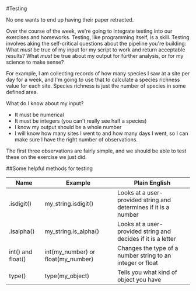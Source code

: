 #Testing

No one wants to end up having their paper retracted.

Over the course of the week, we're going to integrate testing into our exercises and homeworks. Testing, like programming itself, is a skill. Testing involves aking the self-critical questions about the pipeline you're building: What *must* be true of my input for my script to work and return acceptable results? What *must* be true about my output for further analysis, or for my science to make sense?

For example, I am collecting records of how many species I saw at a site per day for a week, and I'm going to use that to calculate a species richness value for each site. Species richness is just the number of species in some defined area.

What do I know about my input?

+ It must be numerical
+ It must be integers (you can't really see half a species)
+ I know my output should be a whole number
+ I will know how many sites I went to and how many days I went, so I can make sure I have the right number of observations.

The first three observations are fairly simple, and we should be able to test these on the exercise we just did.

##Some helpful methods for testing

| Name | Example | Plain English |
|-------|--------|---------------|
| .isdigit() | my_string.isdigit() | Looks at a user-provided string and determines if it is a number |
| .isalpha() | my_string.is_alpha() | Looks at a user-provided string and decides if it is a letter |
| int() and float() | int(my_number) or float(my_number) | Changes the type of a number string to an integer or float | 
| type() | type(my_object) | Tells you what kind of object you have |

